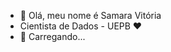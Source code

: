 - 👋 Olá, meu nome é Samara Vitória
- Cientista de Dados - UEPB ❤
- 👀 Carregando...


<!---
SamaraLeonova/SamaraLeonova is a ✨ special ✨ repository because its `README.md` (this file) appears on your GitHub profile.
You can click the Preview link to take a look at your changes.
--->
